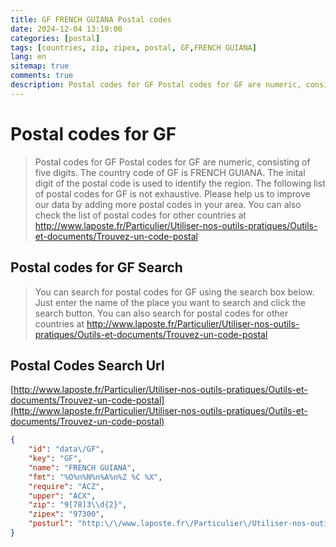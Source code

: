 ```yaml
---
title: GF FRENCH GUIANA Postal codes 
date: 2024-12-04 13:19:00
categories: [postal]
tags: [countries, zip, zipex, postal, GF,FRENCH GUIANA]
lang: en
sitemap: true
comments: true
description: Postal codes for GF Postal codes for GF are numeric, consisting of five digits. The country code of GF is FRENCH GUIANA. The inital digit of the postal code is used to identify the region. The following list of postal codes for GF is not exhaustive. Please help us to improve our data by adding more postal codes in your area. You can also check the list of postal codes for other countries at http://www.laposte.fr/Particulier/Utiliser-nos-outils-pratiques/Outils-et-documents/Trouvez-un-code-postal
---
```


# Postal codes for GF
> Postal codes for GF Postal codes for GF are numeric, consisting of five digits. The country code of GF is FRENCH GUIANA. The inital digit of the postal code is used to identify the region. The following list of postal codes for GF is not exhaustive. Please help us to improve our data by adding more postal codes in your area. You can also check the list of postal codes for other countries at http://www.laposte.fr/Particulier/Utiliser-nos-outils-pratiques/Outils-et-documents/Trouvez-un-code-postal

## Postal codes for GF Search 
> You can search for postal codes for GF using the search box below. Just enter the name of the place you want to search and click the search button. You can also search for postal codes for other countries at http://www.laposte.fr/Particulier/Utiliser-nos-outils-pratiques/Outils-et-documents/Trouvez-un-code-postal

## Postal Codes Search Url

[http://www.laposte.fr/Particulier/Utiliser-nos-outils-pratiques/Outils-et-documents/Trouvez-un-code-postal](http://www.laposte.fr/Particulier/Utiliser-nos-outils-pratiques/Outils-et-documents/Trouvez-un-code-postal)
```json
{
    "id": "data\/GF",
    "key": "GF",
    "name": "FRENCH GUIANA",
    "fmt": "%O%n%N%n%A%n%Z %C %X",
    "require": "ACZ",
    "upper": "ACX",
    "zip": "9[78]3\\d{2}",
    "zipex": "97300",
    "posturl": "http:\/\/www.laposte.fr\/Particulier\/Utiliser-nos-outils-pratiques\/Outils-et-documents\/Trouvez-un-code-postal"
}
```
